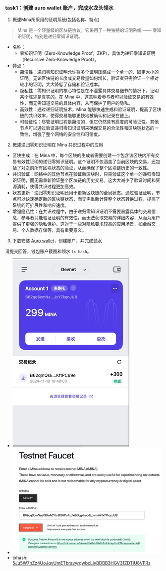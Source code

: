 
### task1：创建 auro wallet 账户，完成水龙头领水

1. 概述Mina所采用的证明系统(包括名称、特点)

> Mina 是一个轻量级的区块链协议，它采用了一种独特的证明系统 —— 零知识证明，特别是递归零知识证明。

- 名称：
    * 零知识证明（Zero-Knowledge Proof，ZKP），具体为递归零知识证明（Recursive Zero-Knowledge Proof）。
- 特点：
    * 简洁性：递归零知识证明允许将多个证明压缩成一个单一的、固定大小的证明。无论区块链的长度或交易数量如何增长，验证者只需验证一个相对较小的证明，大大降低了存储和验证成本。
    * 隐私性：零知识证明的核心特性是在不泄露具体交易细节的情况下，证明某个陈述是真实的。在 Mina 中，这意味着参与者可以验证交易的有效性，而无需知道交易的具体内容，从而保护了用户的隐私。
    * 高效性：通过递归证明技术，Mina 能够快速生成和验证证明，提高了区块链的共识效率，使得交易能够更快地被确认和记录在链上。
    * 可验证性：尽管证明过程是简洁的，但它仍然具有高度的可验证性。其他节点可以通过验证递归零知识证明来确保交易的合法性和区块链状态的一致性，增强了整个网络的安全性和可信度。

2. 概述递归零知识证明在 Mina 共识过程中的应用

- 区块生成：在 Mina 中，每个区块的生成者需要创建一个包含该区块内所有交易有效性证明的递归零知识证明。这个证明不仅涵盖了当前区块的交易，还包括了对之前所有区块状态的验证，从而确保了整个区块链历史的一致性。
- 共识验证：网络中的其他节点在验证新区块时，只需验证这个单一的递归零知识证明，而无需重新验证整个区块链的历史交易。这大大减少了验证时间和资源消耗，使得共识过程更加高效。
- 状态更新：递归零知识证明还用于更新区块链的全局状态。通过验证证明，节点可以快速确定新的区块链状态，而无需重新计算整个状态转换过程，提高了系统的可扩展性和响应速度。
- 增强隐私性：在共识过程中，由于递归零知识证明不需要暴露具体的交易信息，参与者只能验证证明的有效性，而无法获取交易的详细内容，从而为用户提供了更强的隐私保护。这对于一些对隐私要求较高的应用场景，如金融交易、个人数据存储等，具有重要意义。

3. 下载安装 [Auro wallet](https://www.aurowallet.com/download/)，创建账户，并完成[领水](https://faucet.minaprotocol.com/)

请提交回答，钱包账户截图和领水 `tx hash`。

- ![钱包账户截图](./account.jpg)
- ![取水截图](./mina-faucet.jpg)
- txhash: [5Ju5W7hZz4UoJqvUmETbravyrqwbcLiyBDBB3HGV31ZDTiU8VFRz](https://minascan.io/devnet/tx/5Ju5W7hZz4UoJqvUmETbravyrqwbcLiyBDBB3HGV31ZDTiU8VFRz)

